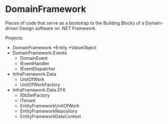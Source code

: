 # DomainFramework

Pieces of code that serve as a bootstrap to the Building Blocks of a Domain-driven Design software on .NET Framework.

Projects:
* DomainFramework
  *Entity
  *ValueObject
* DomainFramework.Events
  * DomainEvent
  * IEventHandler
  * IEventDispatcher
* InfraFramework.Data
  * UnitOfWork
  * UnitOfWorkFactory
* InfraFramework.Data.EF6
  * IDbSetFactory
  * ITenant
  * EntityFrameworkUnitOfWork
  * EntityFrameworkRepository
  * EntityFrameworkDataContext
